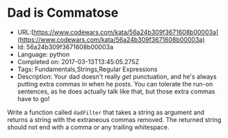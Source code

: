 # Dad is Commatose

 - URL:[https://www.codewars.com/kata/56a24b309f3671608b00003a](https://www.codewars.com/kata/56a24b309f3671608b00003a)
 - Id: 56a24b309f3671608b00003a
 - Language: python
 - Completed on: 2017-03-13T13:45:05.275Z
 - Tags: Fundamentals,Strings,Regular Expressions
 - Description:
Your dad doesn't really *get* punctuation, and he's always putting extra commas in when he posts. You can tolerate the run-on sentences, as he does actually talk like that, but those extra commas have to go!

Write a function called ```dadFilter``` that takes a string as argument and returns a string with the extraneous commas removed. The returned string should not end with a comma or any trailing whitespace.
